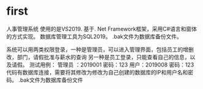 # first
人事管理系统
使用的是VS2019.
基于. Net Framework框架，采用C#语言和窗体的方式实现。
数据库管理工具为SQL2019。
.bak文件为数据库备份文件。

系统可以用两类权限登录，一种是管理员，可以进入管理界面，包括员工的增删改，部门，请假批准与薪水的查询
另一种是员工登录，只能查看自己的信息，以及请假。
测试用例： 管理员 ：2019001 密码：123
                    用户：2019008 密码：123
代码有数据库连接，需要将其修改为修改为自己创建的数据库的IP和用户名和密码。
.bak文件为数据库备份文件
